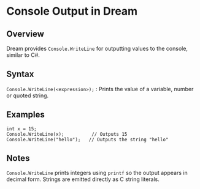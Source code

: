# Console Output in Dream

## Overview
Dream provides `Console.WriteLine` for outputting values to the console, similar to C#.

## Syntax

`Console.WriteLine(<expression>);`
: Prints the value of a variable, number or quoted string.

## Examples

```dream
int x = 15;
Console.WriteLine(x);          // Outputs 15
Console.WriteLine("hello");   // Outputs the string "hello"
```

## Notes

`Console.WriteLine` prints integers using `printf` so the output appears in
decimal form. Strings are emitted directly as C string literals.

